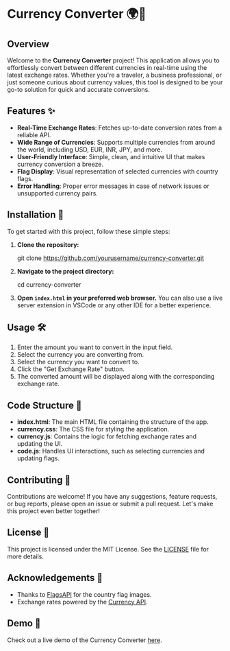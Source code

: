 # Currency Converter 🌍💱

## Overview
Welcome to the **Currency Converter** project! This application allows you to effortlessly convert between different currencies in real-time using the latest exchange rates. Whether you're a traveler, a business professional, or just someone curious about currency values, this tool is designed to be your go-to solution for quick and accurate conversions.

## Features ✨
- **Real-Time Exchange Rates**: Fetches up-to-date conversion rates from a reliable API.
- **Wide Range of Currencies**: Supports multiple currencies from around the world, including USD, EUR, INR, JPY, and more.
- **User-Friendly Interface**: Simple, clean, and intuitive UI that makes currency conversion a breeze.
- **Flag Display**: Visual representation of selected currencies with country flags.
- **Error Handling**: Proper error messages in case of network issues or unsupported currency pairs.

## Installation 🚀
To get started with this project, follow these simple steps:

1. **Clone the repository:**
 
   git clone https://github.com/yourusername/currency-converter.git
 

2. **Navigate to the project directory:**

   cd currency-converter


3. **Open `index.html` in your preferred web browser.** You can also use a live server extension in VSCode or any other IDE for a better experience.

## Usage 🛠️
1. Enter the amount you want to convert in the input field.
2. Select the currency you are converting from.
3. Select the currency you want to convert to.
4. Click the "Get Exchange Rate" button.
5. The converted amount will be displayed along with the corresponding exchange rate.

## Code Structure 📁
- **index.html**: The main HTML file containing the structure of the app.
- **currency.css**: The CSS file for styling the application.
- **currency.js**: Contains the logic for fetching exchange rates and updating the UI.
- **code.js**: Handles UI interactions, such as selecting currencies and updating flags.

## Contributing 🤝
Contributions are welcome! If you have any suggestions, feature requests, or bug reports, please open an issue or submit a pull request. Let's make this project even better together!

## License 📄
This project is licensed under the MIT License. See the [LICENSE](LICENSE) file for more details.

## Acknowledgements 🙏
- Thanks to [FlagsAPI](https://flagsapi.com/) for the country flag images.
- Exchange rates powered by the [Currency API](https://cdn.jsdelivr.net/npm/@fawazahmed0/currency-api@latest/v1/).

## Demo 🎉
Check out a live demo of the Currency Converter [here](#).

